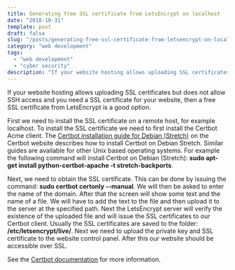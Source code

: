 ```yaml
---
title: Generating free SSL certificate from LetsEncrypt on localhost
date: "2018-10-31"
template: post
draft: false
slug: "/posts/generating-free-ssl-certificate-from-letsencrypt-on-localhost"
category: "web development"
tags:
  - "web development"
  - "cyber security" 
description: "If your website hosting allows uploading SSL certificates but does not allow SSH access and you need a SSL certificate for your website, then a free SSL certificate from LetsEncrypt is a good option."
---
```


If your website hosting allows uploading SSL certificates but does not allow SSH access and you need a SSL certificate for your website, then a free SSL certificate from LetsEncrypt is a good option.

First we need to install the SSL certificate on a remote host, for example localhost. To install the SSL certificate we need to first install the Certbot Acme client. The [Certbot installation guide for Debian (Stretch)](https://certbot.eff.org/lets-encrypt/debianstretch-apache.html) on the Certbot website describes how to install Certbot on Debian Stretch. Similar guides are available for other Unix based operating systems. For example the following command will install Certbot on Debian (Stretch): **sudo apt-get install python-certbot-apache -t stretch-backports**.

Next, we need to obtain the SSL certificate. This can be done by issuing the command: **sudo certbot certonly --manual**. We will then be asked to enter the name of the domain. After that the screen will show some text and the name of a file. We will have to add the text to the file and then upload it to the server at the specified path. Next the LetsEncrypt server will verify the existence of the uploaded file and will issue the SSL certificates to our Certbot client. Usually the SSL certificates are saved to the folder: **/etc/letsencrypt/live/**. Next we need to upload the private key and SSL certificate to the website control panel. After this our website should be accessible over SSL.

See the [Certbot documentation](https://certbot.eff.org/docs/using.html#manual) for more information.
